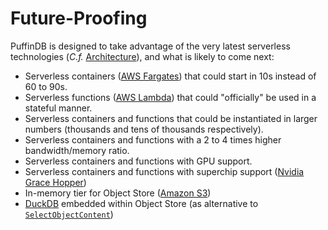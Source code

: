 # Future-Proofing

PuffinDB is designed to take advantage of the very latest serverless technologies (*C.f.* [Architecture](Architecture.md)), and what is likely to come next:

- Serverless containers ([AWS Fargates](https://aws.amazon.com/fargate/)) that could start in 10s instead of 60 to 90s.
- Serverless functions ([AWS Lambda](https://aws.amazon.com/lambda/)) that could "officially" be used in a stateful manner.
- Serverless containers and functions that could be instantiated in larger numbers (thousands and tens of thousands respectively).
- Serverless containers and functions with a 2 to 4 times higher bandwidth/memory ratio.
- Serverless containers and functions with GPU support.
- Serverless containers and functions with superchip support ([Nvidia Grace Hopper](https://www.nvidia.com/en-us/data-center/grace-hopper-superchip/))
- In-memory tier for Object Store ([Amazon S3](https://aws.amazon.com/s3/))
- [DuckDB](https://duckdb.org/) embedded within Object Store (as alternative to [`SelectObjectContent`](https://docs.aws.amazon.com/AmazonS3/latest/API/API_SelectObjectContent.html))
